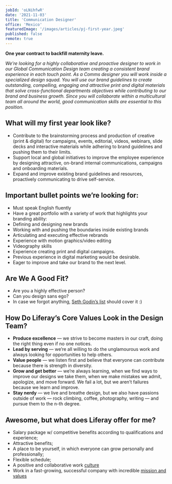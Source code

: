 ```yaml
---
jobId: 'oLNihfwR'
date: '2021-11-03'
title: 'Communication Designer'
office: 'Mexico'
featuredImage: '/images/articles/pj-first-year.jpeg'
published: false
remote: true
---
```


**One year contract to backfill maternity leave.**

_We’re looking for a highly collaborative and proactive designer to work in our Global Communication Design team creating a consistent brand experience in each touch point. As a Comms designer you will work inside a specialized design squad. You will use our brand guidelines to create outstanding, compelling, engaging and attractive print and digital materials  that solve cross-functional departments objectives  while contributing to our brand and business growth. Since you will collaborate within a multicultural team all around the world, good communication skills are essential to this position._

## What will my first year look like?

*  Contribute to the brainstorming process and production of creative (print & digital) for campaigns, events, editorial, videos, webinars, slide decks and interactive materials while adhering to brand guidelines and pushing them to their limits.
*  Support local and global initiatives to improve the employee experience by designing attractive, on-brand internal communications, campaigns and onboarding materials.
*  Expand and improve existing brand guidelines and resources, proactively communicating to drive self-service.

## Important bullet points we’re looking for:

*   Must speak English fluently
*   Have a great portfolio with a variety of work that highlights your branding ability:
*   Defining and designing new brands
*   Working with and pushing the boundaries inside existing brands
*   Articulating and executing effective rebrands
*   Experience with motion graphics/video editing
*   Videography skills
*   Experience creating print and digital campaigns.
*   Previous experience in digital marketing would be desirable.
*   Eager to improve and take our brand to the next level.

## Are We A Good Fit?

*   Are you a highly effective person?
*   Can you design sans ego?
*   In case we forgot anything, [Seth Godin’s list](https://seths.blog/2018/04/missing-from-your-job-description/) should cover it :)


## How Do Liferay’s Core Values Look in the Design Team?

*   **Produce excellence** — we strive to become masters in our craft, doing the right thing even if no one notices.
*   **Lead by serving** — we’re all willing to do the unglamourous work and always looking for opportunities to help others.
*   **Value people** — we listen first and believe that everyone can contribute because there is strength in diversity.
*   **Grow and get better** — we’re always learning, when we find ways to improve our designs we take them, when we make mistakes we admit, apologize, and move forward. We fail a lot, but we aren’t failures because we learn and improve.
*   **Stay nerdy** — we live and breathe design, but we also have passions outside of work — rock climbing, coffee, photography, writing — and pursue them to the n-th degree.

## Awesome, but what does Liferay offer for me?

*   Salary package w/ competitive benefits according to qualifications and experience;
*   Attractive benefits;
*   A place to be yourself, in which everyone can grow personally and professionally;
*   Flexible schedule;
*   A positive and collaborative work [culture](https://www.youtube.com/watch?v=2EPZxIC5ogU)
*   Work in a fast-growing, successful company with incredible [mission and values](https://www.liferay.com/company/our-story)
